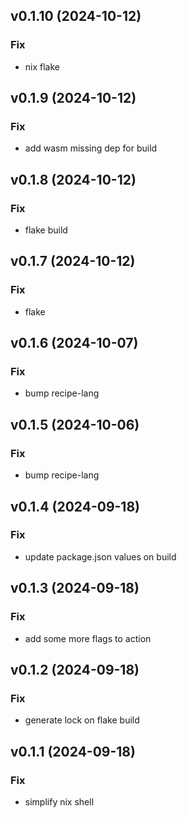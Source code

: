 ## v0.1.10 (2024-10-12)

### Fix

- nix flake

## v0.1.9 (2024-10-12)

### Fix

- add wasm missing dep for build

## v0.1.8 (2024-10-12)

### Fix

- flake build

## v0.1.7 (2024-10-12)

### Fix

- flake

## v0.1.6 (2024-10-07)

### Fix

- bump recipe-lang

## v0.1.5 (2024-10-06)

### Fix

- bump recipe-lang

## v0.1.4 (2024-09-18)

### Fix

- update package.json values on build

## v0.1.3 (2024-09-18)

### Fix

- add some more flags to action

## v0.1.2 (2024-09-18)

### Fix

- generate lock on flake build

## v0.1.1 (2024-09-18)

### Fix

- simplify nix shell
